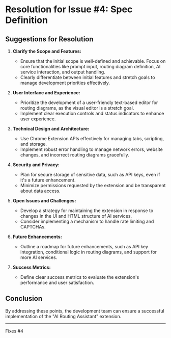 # Resolution for Issue #4: Spec Definition

## Suggestions for Resolution

1. **Clarify the Scope and Features:**
   - Ensure that the initial scope is well-defined and achievable. Focus on core functionalities like prompt input, routing diagram definition, AI service interaction, and output handling.
   - Clearly differentiate between initial features and stretch goals to manage development priorities effectively.

2. **User Interface and Experience:**
   - Prioritize the development of a user-friendly text-based editor for routing diagrams, as the visual editor is a stretch goal.
   - Implement clear execution controls and status indicators to enhance user experience.

3. **Technical Design and Architecture:**
   - Use Chrome Extension APIs effectively for managing tabs, scripting, and storage.
   - Implement robust error handling to manage network errors, website changes, and incorrect routing diagrams gracefully.

4. **Security and Privacy:**
   - Plan for secure storage of sensitive data, such as API keys, even if it's a future enhancement.
   - Minimize permissions requested by the extension and be transparent about data access.

5. **Open Issues and Challenges:**
   - Develop a strategy for maintaining the extension in response to changes in the UI and HTML structure of AI services.
   - Consider implementing a mechanism to handle rate limiting and CAPTCHAs.

6. **Future Enhancements:**
   - Outline a roadmap for future enhancements, such as API key integration, conditional logic in routing diagrams, and support for more AI services.

7. **Success Metrics:**
   - Define clear success metrics to evaluate the extension's performance and user satisfaction.

## Conclusion

By addressing these points, the development team can ensure a successful implementation of the "AI Routing Assistant" extension.

---

Fixes #4